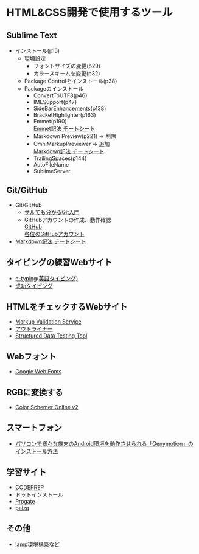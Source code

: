 # HTML&CSS開発で使用するツール

## Sublime Text

- インストール(p15)
	- 環境設定
		- フォントサイズの変更(p29)
		- カラースキームを変更(p32)
	- Package Controlをインストール(p38)
	- Packageのインストール
		- ConvertToUTF8(p46)
		- IMESupport(p47)
		- SideBarEnhancements(p138)
		- BracketHighlighter(p163)
		- Emmet(p190)  
		<a href="http://docs.emmet.io/cheat-sheet/" target="_blank">Emmet記法 チートシート</a>
		- Markdown Preview(p221) => 削除
		- OmniMarkupPreviewer => 追加  
		<a href="https://help.github.com/articles/github-flavored-markdown/" target="_blank">Markdown記法 チートシート</a>
		- TrailingSpaces(p144)
		- AutoFileName
		- SublimeServer

## Git/GitHub

- Git/GitHub
	- <a href="http://www.backlog.jp/git-guide/" target="_blank">サルでも分かるGit入門</a>
	- GitHubアカウントの作成、動作確認  
	<a href="https://github.com/" target="_blank">GitHub</a>  
	<a href="https://github.com/wp15000/list/blob/master/github.md" target="_blank">各位のGitHubアカウント</a>
- <a href="https://help.github.com/articles/github-flavored-markdown/" target="_blank">Markdown記法 チートシート</a>

## タイピングの練習Webサイト

- <a href="http://www.e-typing.ne.jp/english/" target="_blank">e-typing(英語タイピング)</a>
- <a href="http://www.seikoutyping.com/index.php?shosinshatyping" target="_blank">成功タイピング</a>

## HTMLをチェックするWebサイト

- <a href="http://validator.w3.org/" target="_blank">Markup Validation Service</a>
- <a href="http://gsnedders.html5.org/outliner/" target="_blank">アウトライナー</a>
- <a href="https://developers.google.com/structured-data/testing-tool/" target="_blank">Structured Data Testing Tool</a>

## Webフォント
- <a href="http://www.google.com/webfonts" target="_blank">Google Web Fonts</a>

## RGBに変換する
- <a href="http://www.colorschemer.com/online.html" target="_blank">Color Schemer Online v2</a>

## スマートフォン

- <a href="http://nelog.jp/genymotion-install" target="_blank">パソコンで様々な端末のAndroid環境を動作させられる「Genymotion」のインストール方法</a>

## 学習サイト

- <a href="https://codeprep.jp/" target="_blank">CODEPREP</a>
- <a href="http://dotinstall.com/" target="_blank">ドットインストール</a>
- <a href="http://prog-8.com/" target="_blank">Progate</a>
- <a href="http://paiza.jp/" target="_blank">paiza</a>

## その他

- <a href="https://github.com/KimiyukiYamauchi/wordpress.2015" target="_blank">lamp環境構築など</a>